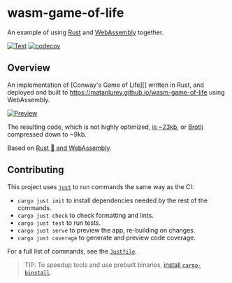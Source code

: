 # wasm-game-of-life

An example of using [Rust][] and [WebAssembly][] together.

[rust]: https://www.rust-lang.org/
[webassembly]: https://webassembly.org/

[![Test](https://github.com/matanlurey/wasm-game-of-life/actions/workflows/test.yml/badge.svg)](https://github.com/matanlurey/wasm-game-of-life/actions/workflows/test.yml)
[![codecov](https://codecov.io/gh/matanlurey/wasm-game-of-life/graph/badge.svg?token=K8rfvGXk1I)](https://codecov.io/gh/matanlurey/wasm-game-of-life)

## Overview

An implementation of [Conway's Game of Life][] written in Rust, and deployed
and built to <https://matanlurey.github.io/wasm-game-of-life> using
WebAssembly.

[![Preview](https://github.com/user-attachments/assets/3d7e5537-beff-48e9-a95b-f1be542e2ee9)][preview]

[preview]: https://matanlurey.github.io/wasm-game-of-life
[game of life]: https://en.wikipedia.org/wiki/Conway%27s_Game_of_Life

The resulting code, which is not highly optimized, [is ~23kb][dl], or [Brotli][]
compressed down to ~9kb.

[dl]: https://matanlurey.github.io/wasm-game-of-life/pkg/wasm_game_of_life_bg.wasm
[brotli]: https://en.wikipedia.org/wiki/Brotli

Based on [Rust 🦀 and WebAssembly][book].

[book]: https://rustwasm.github.io/docs/book/introduction.html

## Contributing

This project uses [`just`][] to run commands the same way as the CI:

- `cargo just init` to install dependencies needed by the rest of the commands.
- `cargo just check` to check formatting and lints.
- `cargo just test` to run tests.
- `cargo just serve` to preview the app, re-building on changes.
- `cargo just coverage` to generate and preview code coverage.

[`just`]: https://crates.io/crates/just

For a full list of commands, see the [`Justfile`](./Justfile).

> TIP: To speedup tools and use prebuilt binaries, [install `cargo-binstall`][].

[install `cargo-binstall`]: https://github.com/cargo-bins/cargo-binstall
